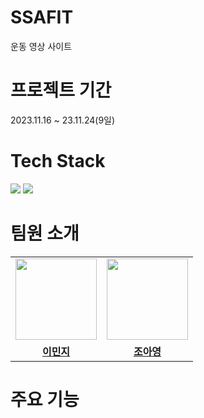 # SSAFIT
운동 영상 사이트

# 프로젝트 기간
2023.11.16 ~ 23.11.24(9일)

# Tech Stack
<img src="https://img.shields.io/badge/vue-4FC08D?style=for-the-badge&logo=vuedotjs&logoColor=white"> 
<img src="https://img.shields.io/badge/spring-6DB33F?style=for-the-badge&logo=spring&logoColor=white"> 

# 팀원 소개
<table>
 <tr>
    <td align="center"><a href="https://github.com/namoo1818"><img src="https://avatars.githubusercontent.com/namoo1818" width="130px;" alt=""></a></td>
    <td align="center"><a href="https://github.com/aycho00"><img src="https://avatars.githubusercontent.com/aycho00" width="130px;" alt=""></a></td>
  </tr>
  <tr>
    <td align="center"><a href="https://github.com/namoo1818"><b>이민지</b></a></td>
    <td align="center"><a href="https://github.com/aycho00"><b>조아영</b></a></td>
  </tr>
</table>


# 주요 기능


